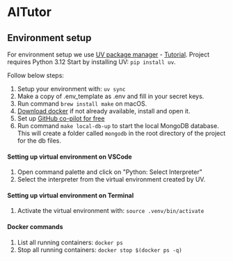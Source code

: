 # AITutor

## Environment setup
For environment setup we use [UV package manager](https://astral.sh/blog/uv) - [Tutorial](https://www.youtube.com/watch?v=qh98qOND6MI).
Project requires Python 3.12
Start by installing UV: `pip install uv`. 

Follow below steps:
1. Setup your environment with: `uv sync`
2. Make a copy of .env_template as .env and fill in your secret keys.
3. Run command `brew install make` on macOS. 
3. [Download docker](https://www.docker.com/products/docker-desktop/) if not already available, install and open it.
4. Set up [GitHub co-pilot for free](https://docs.github.com/en/copilot/managing-copilot/managing-copilot-as-an-individual-subscriber/managing-copilot-free/about-github-copilot-free)
5. Run command `make local-db-up` to start the local MongoDB database. This will create a folder called `mongodb` in the root directory of the project for the db files.


#### Setting up virtual environment on VSCode
1. Open command palette and click on "Python: Select Interpreter"
2. Select the interpreter from the virtual environment created by UV.

#### Setting up virtual environment on Terminal
1. Activate the virtual environment with: `source .venv/bin/activate`


#### Docker commands
1. List all running containers: `docker ps`
2. Stop all running containers: `docker stop $(docker ps -q)`

